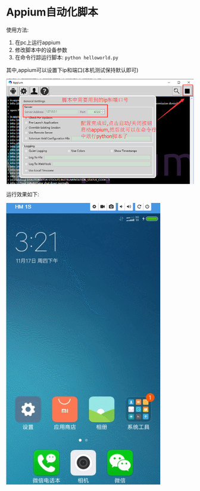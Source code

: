 # Appium自动化脚本
使用方法:
1. 在pc上运行appium
2. 修改脚本中的设备参数
3. 在命令行踪运行脚本: `python helloworld.py`

其中,appium可以设置下ip和端口(本机测试保持默认即可)

![appium ip和端口](./res/appium.png)

运行效果如下:

![运行效果](./res/animate.gif)
